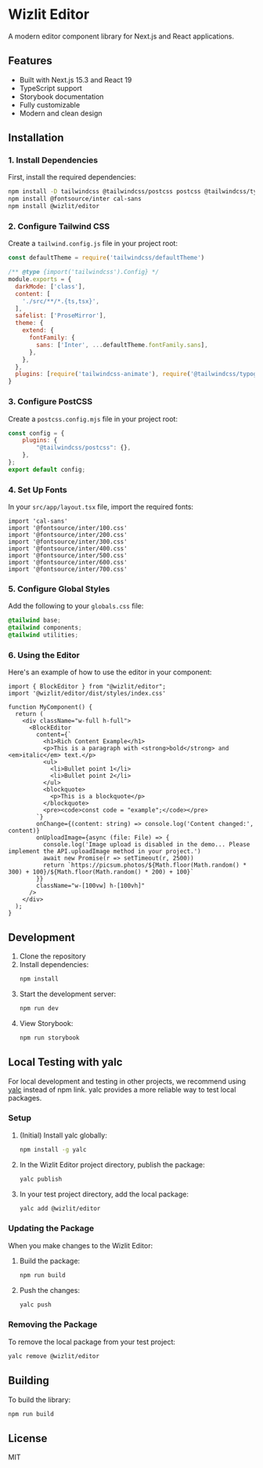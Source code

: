 # Wizlit Editor

A modern editor component library for Next.js and React applications.

## Features

- Built with Next.js 15.3 and React 19
- TypeScript support
- Storybook documentation
- Fully customizable
- Modern and clean design

## Installation

### 1. Install Dependencies

First, install the required dependencies:

```bash
npm install -D tailwindcss @tailwindcss/postcss postcss @tailwindcss/typography tailwindcss-animate
npm install @fontsource/inter cal-sans
npm install @wizlit/editor
```

### 2. Configure Tailwind CSS

Create a `tailwind.config.js` file in your project root:

```javascript
const defaultTheme = require('tailwindcss/defaultTheme')

/** @type {import('tailwindcss').Config} */
module.exports = {
  darkMode: ['class'],
  content: [
    './src/**/*.{ts,tsx}',
  ],
  safelist: ['ProseMirror'],
  theme: {
    extend: {
      fontFamily: {
        sans: ['Inter', ...defaultTheme.fontFamily.sans],
      },
    },
  },
  plugins: [require('tailwindcss-animate'), require('@tailwindcss/typography')],
}
```

### 3. Configure PostCSS

Create a `postcss.config.mjs` file in your project root:

```javascript
const config = {
    plugins: {
        "@tailwindcss/postcss": {},
    },
};
export default config;
```

### 4. Set Up Fonts

In your `src/app/layout.tsx` file, import the required fonts:

```tsx
import 'cal-sans'
import '@fontsource/inter/100.css'
import '@fontsource/inter/200.css'
import '@fontsource/inter/300.css'
import '@fontsource/inter/400.css'
import '@fontsource/inter/500.css'
import '@fontsource/inter/600.css'
import '@fontsource/inter/700.css'
```

### 5. Configure Global Styles

Add the following to your `globals.css` file:

```css
@tailwind base;
@tailwind components;
@tailwind utilities;
```

### 6. Using the Editor

Here's an example of how to use the editor in your component:

```tsx
import { BlockEditor } from "@wizlit/editor";
import '@wizlit/editor/dist/styles/index.css'

function MyComponent() {
  return (
    <div className="w-full h-full">
      <BlockEditor
        content={`
          <h1>Rich Content Example</h1>
          <p>This is a paragraph with <strong>bold</strong> and <em>italic</em> text.</p>
          <ul>
            <li>Bullet point 1</li>
            <li>Bullet point 2</li>
          </ul>
          <blockquote>
            <p>This is a blockquote</p>
          </blockquote>
          <pre><code>const code = "example";</code></pre>
        `}
        onChange={(content: string) => console.log('Content changed:', content)}
        onUploadImage={async (file: File) => {
          console.log('Image upload is disabled in the demo... Please implement the API.uploadImage method in your project.')
          await new Promise(r => setTimeout(r, 2500))
          return `https://picsum.photos/${Math.floor(Math.random() * 300) + 100}/${Math.floor(Math.random() * 200) + 100}`
        }}
        className="w-[100vw] h-[100vh]"
      />
    </div>
  );
}
```

## Development

1. Clone the repository
2. Install dependencies:
   ```bash
   npm install
   ```
3. Start the development server:
   ```bash
   npm run dev
   ```
4. View Storybook:
   ```bash
   npm run storybook
   ```

## Local Testing with yalc

For local development and testing in other projects, we recommend using [yalc](https://github.com/wclr/yalc) instead of npm link. yalc provides a more reliable way to test local packages.

### Setup

1. (Initial) Install yalc globally:
   ```bash
   npm install -g yalc
   ```

2. In the Wizlit Editor project directory, publish the package:
   ```bash
   yalc publish
   ```

3. In your test project directory, add the local package:
   ```bash
   yalc add @wizlit/editor
   ```

### Updating the Package

When you make changes to the Wizlit Editor:

1. Build the package:
   ```bash
   npm run build
   ```

2. Push the changes:
   ```bash
   yalc push
   ```

### Removing the Package

To remove the local package from your test project:
```bash
yalc remove @wizlit/editor
```

## Building

To build the library:

```bash
npm run build
```

## License

MIT 




